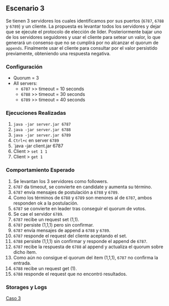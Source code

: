 ## Escenario 3
Se tienen 3 servidores los cuales identificamos por sus puertos (`6787`, `6788` y `6789`) y un cliente. La propuesta es levantar todos los servidores y dejar que se ejecute el protocolo de elección de líder. Posteriormente bajar uno de los servidores seguidores y usar el cliente para setear un valor, lo que generará un consenso que no se cumplirá por no alcanzar el quorum de `appends`. Finalmente usar el cliente para consultar por el valor persistido previamente, obteniendo una respuesta negativa.

### Configuración
- Quorum = 3
- All servers:
  - `6787` >> timeout = 10 seconds
  - `6788` >> timeout = 30 seconds
  - `6789` >> timeout = 40 seconds

### Ejecuciones Realizadas
1) `java -jar server.jar 6787`
2) `java -jar server.jar 6788`
3) `java -jar server.jar 6789`
4) `Ctrl+c` en server `6789`
5) `java -jar client.jar 6787
6) Client > `set 1 1`
7) Client > `get 1`

### Comportamiento Esperado
1) Se levantan los 3 servidores como followers.
2) `6787` da timeout, se convierte en candidate y aumenta su término.
3) `6787` envía mensajes de postulación a `6788` y `6789`.
4) Como los términos de `6788` y `6789` son menores al de `6787`, ambos responden ok a la postulación.
5) `6787` se convierte en leader tras conseguir el quorum de votos.
6) Se cae el servidor `6789`.
7) `6787` recibe un request set (1,1).
8) `6787` persiste (1,1,1) pero sin confirmar.
9) `6787` envía mensajes de append a `6788` y `6789`.
10) `6787` responde el request del cliente aceptando el set.
11) `6788` persiste (1,1,1) sin confirmar y responde el append de `6787`.
12) `6787` recibe la respuesta de `6788` al append y actualiza el quorum sobre dicho ítem.
13) Como aún no consigue el quorum del item (1,1,1), `6787` no confirma la entrada.
14) `6788` recibe un request get (1).
15) `6788` responde el request que no encontró resultados.

### Storages y Logs
[Caso 3](../../textFiles/ejemplos/Caso%203)